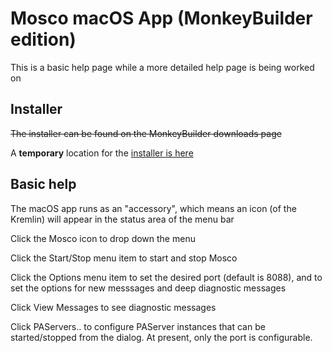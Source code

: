# Mosco macOS App (MonkeyBuilder edition)

This is a basic help page while a more detailed help page is being worked on

## Installer

~~The installer can be found on the MonkeyBuilder downloads page~~

A **temporary** location for the [installer is here](https://github.com/DelphiWorlds/MoscoExpert/blob/master/Bin/MoscoMBEdition.1.0.2.Beta9.pkg)

## Basic help

The macOS app runs as an "accessory", which means an icon (of the Kremlin) will appear in the status area of the menu bar

Click the Mosco icon to drop down the menu

Click the Start/Stop menu item to start and stop Mosco

Click the Options menu item to set the desired port (default is 8088), and to set the options for new messsages and deep diagnostic messages

Click View Messages to see diagnostic messages

Click PAServers.. to configure PAServer instances that can be started/stopped from the dialog. At present, only the port is configurable.
